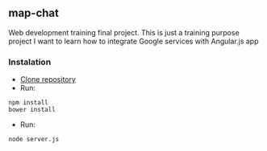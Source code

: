 ## map-chat

Web development training final project. This is just a training purpose project I want to
learn how to integrate Google services with Angular.js app

### Instalation

 - [Clone repository](https://github.com/termosfera/map-chat.git)
 - Run:
```
npm install
bower install
```
 - Run:
```
node server.js
```
